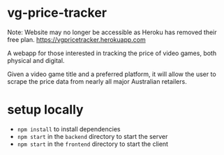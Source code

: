 # vg-price-tracker

Note: Website may no longer be accessible as Heroku has removed their free plan.
https://vgpricetracker.herokuapp.com

A webapp for those interested in tracking the price of video games, both physical and digital. 

Given a video game title and a preferred platform, it will allow the user to scrape the price data from nearly all major Australian retailers. 

# setup locally
- `npm install` to install dependencies
- `npm start` in the `backend` directory to start the server
- `npm start` in the `frontend` directory to start the client
